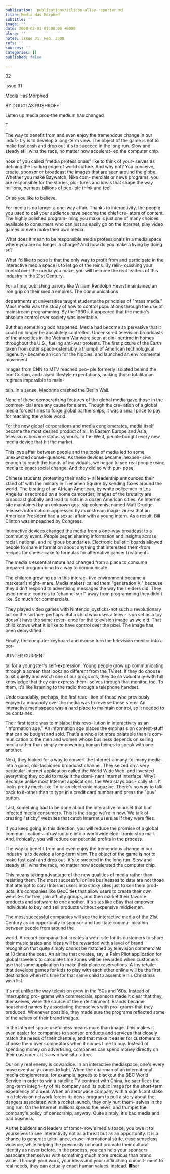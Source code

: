 ```yaml
---
publication: _publications/silicon-alley-reporter.md
title: Media Has Morphed
subtitle: ''
image: ''
date: 2000-02-01 05:00:00 +0000
blurb: ''
notes: issue 31, Feb. 2000
refs: ''
sources: ''
categories: []
published: false

---
```

32 

issue 31 

Media Has Morphed 

BY DOUGLAS RUSHKOFF 

Listen up media pros-the medium has changed 

T 

The way to benefit from and even enjoy the tremendous change in our indus- try is to develop a long-term view. The object of the game is not to make fast cash and drop out-it's to succeed in the long run. Slow and steady still wins the race, no matter how accelerat- ed the computer chip. 

hose of you called "media professionals" like to think of your- selves as defining the leading edge of world culture. And why not? You conceive, create, sponsor or broadcast the images that are seen around the globe. Whether you make Baywatch, Nike com- mercials or news programs, you are responsible for the stories, pic- tures and ideas that shape the way millions, perhaps billions of peo- ple think and feel. 

Or so you like to believe. 

For media is no longer a one-way affair. Thanks to interactivity, the people you used to call your audience have become the chief cre- ators of content. The highly polished program- ming you make is just one of many choices available to consumers who can just as easily go on the Internet, play video games or even make their own media. 

What does it mean to be responsible media professionals in a media space where you are no longer in charge? And how do you make a living by doing so? 

What I'd like to pose is that the only way to profit from and participate in the interactive media space is to let go of the reins. By relin- quishing your control over the media you make, you will become the real leaders of this industry in the 21st Century. 

For a time, publishing barons like William Randolph Hearst maintained an iron grip on their media empires. The communications 

departments at universities taught students the principles of "mass media." Mass media was the study of how to control populations through the use of mainstream programming. By the 1960s, it appeared that the media's absolute control over society was inevitable. 

But then something odd happened. Media had become so pervasive that it could no longer be absolutely controlled. Uncensored television broadcasts of the atrocities in the Vietnam War were seen at din- nertime in homes throughout the U.S., fueling anti-war protests. The first picture of the Earth taken from outer space-ostensibly a triumph of American technological ingenuity- became an icon for the hippies, and launched an environmental movement. 

Images from CNN to MTV reached peo- ple formerly isolated behind the Iron Curtain, and raised lifestyle expectations, making those totalitarian regimes impossible to main- 

tain. In a sense, Madonna crashed the Berlin Wall. 

None of these democratizing features of the global media gave those in the commer- cial area any cause for alarm. Though the cre- ation of a global media forced firms to forge global partnerships, it was a small price to pay for reaching the whole world. 

For the new global corporations and media conglomerates, media itself became the most desired product of all. In Eastern Europe and Asia, televisions became status symbols. In the West, people bought every new media device that hit the market. 

This love affair between people and the tools of media led to some unexpected conse- quences. As these devices became inexpen- sive enough to reach the hands of individuals, we began to see real people using media to enact social change. And they did so with pur- pose. 

Chinese students protesting their nation- al leadership announced their stand off with the military in Tienamen Square by sending faxes around the world. The beating of an African American, by white policemen in Los Angeles is recorded on a home camcorder, images of the brutality are broadcast globally and lead to riots in a dozen American cities. An Internet site maintained by an unknown gos- sip columnist named Matt Drudge releases information suppressed by mainstream maga- zines: that an American President had a sexual affair with a young intern. As a result, Bill Clinton was impeached by Congress. 

Interactive devices changed the media from a one-way broadcast to a community event. People began sharing information and insights across racial, national, and religious boundaries. Electronic bulletin boards allowed people to share information about anything that interested them-from recipes for cheesecake to formulas for alternative cancer treatments. 

The media's essential nature had changed from a place to consume prepared programming to a way to communicate. 

The children growing up in this interac- tive environment became a marketer's night- mare. Media makers called them "generation X," because they didn't respond to advertising messages the way their elders did. They used remote controls to "channel surf" away from programming they didn't like. So much for commercials. 

They played video games with Nintendo joysticks-not such a revolutionary act on the surface, perhaps. But a child who uses a televi- sion set as a toy doesn't have the same rever- ence for the television image as we did. That child knows what it is like to have control over the pixel. The image has been demystified. 

Finally, the computer keyboard and mouse turn the television monitor into a por- 

JUNTER CURRENT 

tal for a youngster's self-expression. Young people grow up communicating through a screen that looks no different from the TV set. If they do choose to sit quietly and watch one of our programs, they do so voluntarily-with full knowledge that they can express them- selves through that monitor, too. To them, it's like listening to the radio through a telephone handset. 

Understandably, perhaps, the first reac- tion of those who previously enjoyed a monopoly over the media was to reverse these steps. An interactive mediaspace was a hard place to maintain control, so it needed to be contained. 

Their first tactic was to mislabel this revo- lution in interactivity as an "information age." An information age places the emphasis on content-stuff that can be bought and sold. That's a whole lot more palatable than is com- munication to the men and women whose business depends on selling media rather than simply empowering human beings to speak with one another. 

Next, they looked for a way to convert the Internet-a many-to-many media-into a good, old-fashioned broadcast channel. They seized on a very particular Internet application called the World Wide Web, and invested everything they could to make it the domi- nant Internet interface. Why? Because unlike most Internet applications, the Web stays basi- cally still. It looks pretty much like TV or an electronic magazine. There's no way to talk back to it-other than to type in a credit card number and press the "buy" button. 

Last, something had to be done about the interactive mindset that had infected media consumers. This is the stage we're in now. We talk of creating "sticky" websites that catch Internet users as if they were flies. 

If you keep going in this direction, you will reduce the promise of a global communi- cations infrastructure into a worldwide elec- tronic strip mall. And, ironically, you will reduce our potential profits in the process. 

The way to benefit from and even enjoy the tremendous change in our industry is to develop a long-term view. The object of the game is not to make fast cash and drop out- it's to succeed in the long run. Slow and steady still wins the race, no matter how accelerated the computer chip. 

This means taking advantage of the new qualities of media rather than resisting them. The most successful online businesses to date are not those that attempt to coral Internet users into sticky sites just to sell them prod- ucts. It's companies like GeoCities that allow users to create their own websites for free, join affinity groups, and then market their favorite products and software to one another. It's sites like eBay that empower individuals to buy and sell products without expensive middlemen. 

The most successful companies will see the interactive media of the 21st Century as an opportunity to sponsor and facilitate commu- nication between people from around the 

world. A record company that creates a web- site for its customers to share their music tastes and ideas will be rewarded with a level of brand recognition that quite simply cannot be matched by television commercials at 10 times the cost. An airline that creates, say, a Palm Pilot application for global travelers to calculate time zones will be rewarded when customers use that same application to make their plane reservations. A toy retailer that develops games for kids to play with each other online will be the first destination when it's time for that same child to assemble his Christmas wish list. 

It's not unlike the way television grew in the '50s and '60s. Instead of interrupting pro- grams with commercials, sponsors made it clear that they, themselves, were the source of the entertainment. Brands became household names by associating themselves with pro- grams that they produced. Whenever possible, they made sure the programs reflected some of the values of their brand images. 

In the Internet space usefulness means more than image. This makes it even easier for companies to sponsor products and services that closely match the needs of their clientele, and that make it easier for customers to choose them over competitors when it comes time to buy. Instead of spending money on advertising, companies can spend money directly on their customers. It's a win-win situ- ation. 

Our only real enemy is cowardice. In an interactive mediaspace, one's every move eventually comes to light. When the chairman of an international media conglomerate, for example, agrees to blackout the BBC World Service in order to win a satellite TV contract with China, he sacrifices the long-term integri- ty of his company and its public image for the short-term expediency of a deal. When an aerospace company with a significant stake in a television network forces its news program to pull a story about the dangers associated with a rocket launch, they only hurt them- selves in the long run. On the Internet, millions spread the news, and trumpet the company's policy of censorship, anyway. Quite simply, it's bad media and bad business. 

As the builders and leaders of tomor- row's media space, you owe it to yourselves to see interactivity not as a threat but as an opportunity. It is a chance to generate toler- ance, erase international strife, ease senseless violence, while helping the previously unheard promote their cultural identity as never before. In the process, you can help your sponsors associate themselves with something much more precious than brand value. Through your work, your ideas and your unflinching commit- ment to real needs, they can actually enact human values, instead. ■sar